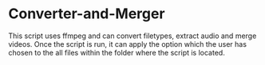 # Converter-and-Merger
This script uses ffmpeg and can convert filetypes, extract audio and merge videos. 
Once the script is run, it can apply the option which the user has chosen to the all files within the folder where the script is located.

